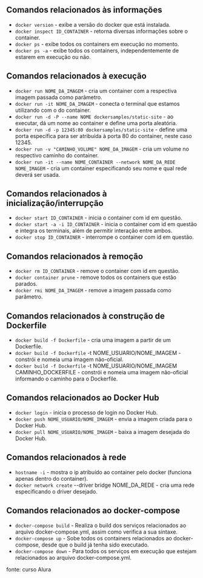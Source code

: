 ## Comandos relacionados às informações
- `docker version` - exibe a versão do docker que está instalada.
- `docker inspect ID_CONTAINER` - retorna diversas informações sobre o container.
- `docker ps` - exibe todos os containers em execução no momento.
- `docker ps -a` - exibe todos os containers, independentemente de estarem em execução ou não.
## Comandos relacionados à execução
- `docker run NOME_DA_IMAGEM` - cria um container com a respectiva imagem passada como parâmetro.
- `docker run -it NOME_DA_IMAGEM` - conecta o terminal que estamos utilizando com o do container.
- `docker run -d -P --name NOME dockersamples/static-site` - ao executar, dá um nome ao container e define uma porta aleatória.
- `docker run -d -p 12345:80 dockersamples/static-site` - define uma porta específica para ser atribuída à porta 80 do container, neste caso 12345.
- `docker run -v "CAMINHO_VOLUME" NOME_DA_IMAGEM` - cria um volume no respectivo caminho do container.
- `docker run -it --name NOME_CONTAINER --network NOME_DA_REDE NOME_IMAGEM` - cria um container especificando seu nome e qual rede deverá ser usada.
## Comandos relacionados à inicialização/interrupção
- `docker start ID_CONTAINER` - inicia o container com id em questão.
- `docker start -a -i ID_CONTAINER` - inicia o container com id em questão e integra os terminais, além de permitir interação entre ambos.
- `docker stop ID_CONTAINER` - interrompe o container com id em questão.
## Comandos relacionados à remoção
- `docker rm ID_CONTAINER` - remove o container com id em questão.
- `docker container prune` - remove todos os containers que estão parados.
- `docker rmi NOME_DA_IMAGEM` - remove a imagem passada como parâmetro.
## Comandos relacionados à construção de Dockerfile
- `docker build -f Dockerfile` - cria uma imagem a partir de um Dockerfile.
- `docker build -f Dockerfile` -t NOME_USUARIO/NOME_IMAGEM - constrói e nomeia uma imagem não-oficial.
- `docker build -f Dockerfile` -t NOME_USUARIO/NOME_IMAGEM CAMINHO_DOCKERFILE - constrói e nomeia uma imagem não-oficial informando o caminho para o Dockerfile.
## Comandos relacionados ao Docker Hub
- `docker login` - inicia o processo de login no Docker Hub.
- `docker push NOME_USUARIO/NOME_IMAGEM` - envia a imagem criada para o Docker Hub.
- `docker pull NOME_USUARIO/NOME_IMAGEM` - baixa a imagem desejada do Docker Hub.
## Comandos relacionados à rede
- `hostname -i` - mostra o ip atribuído ao container pelo docker (funciona apenas dentro do container).
- `docker network create` --driver bridge NOME_DA_REDE - cria uma rede especificando o driver desejado.
## Comandos relacionados ao docker-compose
- `docker-compose build` - Realiza o build dos serviços relacionados ao arquivo docker-compose.yml, assim como verifica a sua sintaxe.
- `docker-compose up` - Sobe todos os containers relacionados ao docker-compose, desde que o build já tenha sido executado.
- `docker-compose down` - Para todos os serviços em execução que estejam relacionados ao arquivo docker-compose.yml.


fonte: curso Alura
